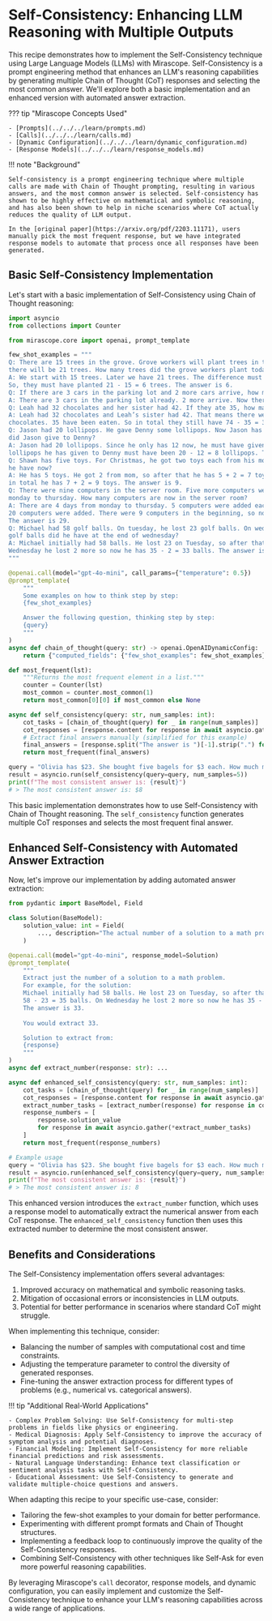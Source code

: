 # Self-Consistency: Enhancing LLM Reasoning with Multiple Outputs

This recipe demonstrates how to implement the Self-Consistency technique using Large Language Models (LLMs) with Mirascope. Self-Consistency is a prompt engineering method that enhances an LLM's reasoning capabilities by generating multiple Chain of Thought (CoT) responses and selecting the most common answer. We'll explore both a basic implementation and an enhanced version with automated answer extraction.

??? tip "Mirascope Concepts Used"

    - [Prompts](../../../learn/prompts.md)
    - [Calls](../../../learn/calls.md)
    - [Dynamic Configuration](../../../learn/dynamic_configuration.md)
    - [Response Models](../../../learn/response_models.md)

!!! note "Background"

    Self-consistency is a prompt engineering technique where multiple calls are made with Chain of Thought prompting, resulting in various answers, and the most common answer is selected. Self-consistency has shown to be highly effective on mathematical and symbolic reasoning, and has also been shown to help in niche scenarios where CoT actually reduces the quality of LLM output.

    In the [original paper](https://arxiv.org/pdf/2203.11171), users manually pick the most frequent response, but we have integrated response models to automate that process once all responses have been generated.


## Basic Self-Consistency Implementation

Let's start with a basic implementation of Self-Consistency using Chain of Thought reasoning:

```python
import asyncio
from collections import Counter

from mirascope.core import openai, prompt_template

few_shot_examples = """
Q: There are 15 trees in the grove. Grove workers will plant trees in the grove today. After they are done,
there will be 21 trees. How many trees did the grove workers plant today?
A: We start with 15 trees. Later we have 21 trees. The difference must be the number of trees they planted.
So, they must have planted 21 - 15 = 6 trees. The answer is 6.
Q: If there are 3 cars in the parking lot and 2 more cars arrive, how many cars are in the parking lot?
A: There are 3 cars in the parking lot already. 2 more arrive. Now there are 3 + 2 = 5 cars. The answer is 5.
Q: Leah had 32 chocolates and her sister had 42. If they ate 35, how many pieces do they have left in total?
A: Leah had 32 chocolates and Leah’s sister had 42. That means there were originally 32 + 42 = 74
chocolates. 35 have been eaten. So in total they still have 74 - 35 = 39 chocolates. The answer is 39.
Q: Jason had 20 lollipops. He gave Denny some lollipops. Now Jason has 12 lollipops. How many lollipops
did Jason give to Denny?
A: Jason had 20 lollipops. Since he only has 12 now, he must have given the rest to Denny. The number of
lollipops he has given to Denny must have been 20 - 12 = 8 lollipops. The answer is 8.
Q: Shawn has five toys. For Christmas, he got two toys each from his mom and dad. How many toys does
he have now?
A: He has 5 toys. He got 2 from mom, so after that he has 5 + 2 = 7 toys. Then he got 2 more from dad, so
in total he has 7 + 2 = 9 toys. The answer is 9.
Q: There were nine computers in the server room. Five more computers were installed each day, from
monday to thursday. How many computers are now in the server room?
A: There are 4 days from monday to thursday. 5 computers were added each day. That means in total 4 * 5 =
20 computers were added. There were 9 computers in the beginning, so now there are 9 + 20 = 29 computers.
The answer is 29.
Q: Michael had 58 golf balls. On tuesday, he lost 23 golf balls. On wednesday, he lost 2 more. How many
golf balls did he have at the end of wednesday?
A: Michael initially had 58 balls. He lost 23 on Tuesday, so after that he has 58 - 23 = 35 balls. On
Wednesday he lost 2 more so now he has 35 - 2 = 33 balls. The answer is 33.
"""

@openai.call(model="gpt-4o-mini", call_params={"temperature": 0.5})
@prompt_template(
    """
    Some examples on how to think step by step:
    {few_shot_examples}

    Answer the following question, thinking step by step:
    {query}
    """
)
async def chain_of_thought(query: str) -> openai.OpenAIDynamicConfig:
    return {"computed_fields": {"few_shot_examples": few_shot_examples}}

def most_frequent(lst):
    """Returns the most frequent element in a list."""
    counter = Counter(lst)
    most_common = counter.most_common(1)
    return most_common[0][0] if most_common else None

async def self_consistency(query: str, num_samples: int):
    cot_tasks = [chain_of_thought(query) for _ in range(num_samples)]
    cot_responses = [response.content for response in await asyncio.gather(*cot_tasks)]
    # Extract final answers manually (simplified for this example)
    final_answers = [response.split("The answer is ")[-1].strip(".") for response in cot_responses]
    return most_frequent(final_answers)

query = "Olivia has $23. She bought five bagels for $3 each. How much money does she have left?"
result = asyncio.run(self_consistency(query=query, num_samples=5))
print(f"The most consistent answer is: {result}")
# > The most consistent answer is: $8
```

This basic implementation demonstrates how to use Self-Consistency with Chain of Thought reasoning. The `self_consistency` function generates multiple CoT responses and selects the most frequent final answer.

## Enhanced Self-Consistency with Automated Answer Extraction

Now, let's improve our implementation by adding automated answer extraction:

```python
from pydantic import BaseModel, Field

class Solution(BaseModel):
    solution_value: int = Field(
        ..., description="The actual number of a solution to a math problem."
    )

@openai.call(model="gpt-4o-mini", response_model=Solution)
@prompt_template(
    """
    Extract just the number of a solution to a math problem.
    For example, for the solution:
    Michael initially had 58 balls. He lost 23 on Tuesday, so after that he has
    58 - 23 = 35 balls. On Wednesday he lost 2 more so now he has 35 - 2 = 33 balls.
    The answer is 33.
    
    You would extract 33.

    Solution to extract from:
    {response}
    """
)
async def extract_number(response: str): ...

async def enhanced_self_consistency(query: str, num_samples: int):
    cot_tasks = [chain_of_thought(query) for _ in range(num_samples)]
    cot_responses = [response.content for response in await asyncio.gather(*cot_tasks)]
    extract_number_tasks = [extract_number(response) for response in cot_responses]
    response_numbers = [
        response.solution_value
        for response in await asyncio.gather(*extract_number_tasks)
    ]
    return most_frequent(response_numbers)

# Example usage
query = "Olivia has $23. She bought five bagels for $3 each. How much money does she have left?"
result = asyncio.run(enhanced_self_consistency(query=query, num_samples=5))
print(f"The most consistent answer is: {result}")
# > The most consistent answer is: 8
```

This enhanced version introduces the `extract_number` function, which uses a response model to automatically extract the numerical answer from each CoT response. The `enhanced_self_consistency` function then uses this extracted number to determine the most consistent answer.

## Benefits and Considerations

The Self-Consistency implementation offers several advantages:

1. Improved accuracy on mathematical and symbolic reasoning tasks.
2. Mitigation of occasional errors or inconsistencies in LLM outputs.
3. Potential for better performance in scenarios where standard CoT might struggle.

When implementing this technique, consider:

- Balancing the number of samples with computational cost and time constraints.
- Adjusting the temperature parameter to control the diversity of generated responses.
- Fine-tuning the answer extraction process for different types of problems (e.g., numerical vs. categorical answers).

!!! tip "Additional Real-World Applications"

    - Complex Problem Solving: Use Self-Consistency for multi-step problems in fields like physics or engineering.
    - Medical Diagnosis: Apply Self-Consistency to improve the accuracy of symptom analysis and potential diagnoses.
    - Financial Modeling: Implement Self-Consistency for more reliable financial predictions and risk assessments.
    - Natural Language Understanding: Enhance text classification or sentiment analysis tasks with Self-Consistency.
    - Educational Assessment: Use Self-Consistency to generate and validate multiple-choice questions and answers.

When adapting this recipe to your specific use-case, consider:

- Tailoring the few-shot examples to your domain for better performance.
- Experimenting with different prompt formats and Chain of Thought structures.
- Implementing a feedback loop to continuously improve the quality of the Self-Consistency responses.
- Combining Self-Consistency with other techniques like Self-Ask for even more powerful reasoning capabilities.

By leveraging Mirascope's `call` decorator, response models, and dynamic configuration, you can easily implement and customize the Self-Consistency technique to enhance your LLM's reasoning capabilities across a wide range of applications.
